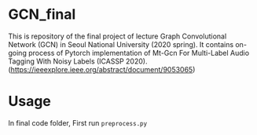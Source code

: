 # GCN_final

This is repository of the final project of lecture Graph Convolutional Network (GCN) in Seoul National University (2020 spring).
It contains on-going process of Pytorch implementation of
Mt-Gcn For Multi-Label Audio Tagging With Noisy Labels (ICASSP 2020).
(https://ieeexplore.ieee.org/abstract/document/9053065)


# Usage
In final code folder,
First run ```preprocess.py```
